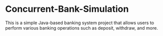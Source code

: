 # Concurrent-Bank-Simulation

This is a simple Java-based banking system project that allows users to perform various banking operations such as deposit, withdraw, and more.
